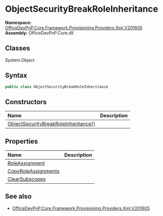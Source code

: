 # ObjectSecurityBreakRoleInheritance

**Namespace:** [OfficeDevPnP.Core.Framework.Provisioning.Providers.Xml.V201605](OfficeDevPnP.Core.Framework.Provisioning.Providers.Xml.V201605.md)
**Assembly:** OfficeDevPnP.Core.dll
## Classes
System.Object
## Syntax
```C#
public class ObjectSecurityBreakRoleInheritance
```
## Constructors
|**Name**|**Description**|
|:-----|:-----|
| [ObjectSecurityBreakRoleInheritance()](ObjectSecurityBreakRoleInheritanceconstructor1details.md) | 
## Properties
|**Name**|**Description**|
|:-----|:-----|
| [RoleAssignment](ObjectSecurityBreakRoleInheritance.RoleAssignment.md) | 
| [CopyRoleAssignments](ObjectSecurityBreakRoleInheritance.CopyRoleAssignments.md) | 
| [ClearSubscopes](ObjectSecurityBreakRoleInheritance.ClearSubscopes.md) | 
## See also
- [OfficeDevPnP.Core.Framework.Provisioning.Providers.Xml.V201605](OfficeDevPnP.Core.Framework.Provisioning.Providers.Xml.V201605.md)
